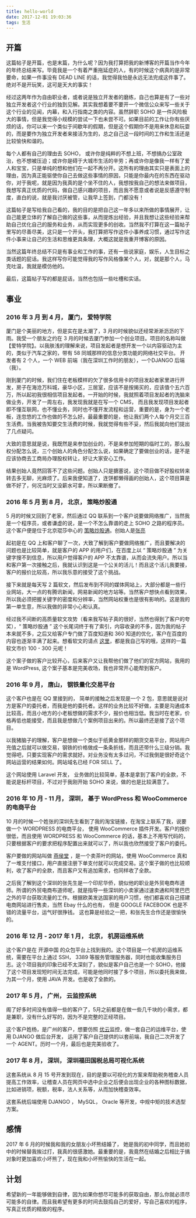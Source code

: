 ```yaml
---
title: hello-world
date: 2017-12-01 19:03:36
tags: 生活
---
```


## 开篇

这篇帖子是开篇，也是末篇，为什么呢？因为我打算把我的新博客的开篇当作今年的年终总结来写。毕竟我是一个有着严重拖延症的人，有的时候这个病真的是非常要命，如果一件事没有 DEAD LINE 的话，我觉得我怕是永远无法完成这件事了。绝对不是开玩笑，这可是天大的事实！

经过这两年作为自由职业者，或者说是独立开发者的磨练，自己也算是有了一些对独立开发者这个行业的独到见解。其实我想着要不要开一个微信公众来写一些关于这个行业的见闻，内幕，和入行指南之类的内容。虽然辞职 SOHO 是一件风险极大的事情，但是我觉得小规模的尝试一下也未尝不可。如果目前的工作让你有些厌烦的话，你可以来一个类似于间歇年的假期，但是这个假期你不是用来休息和玩耍的，而是要作为独立开发者来接活为生的，总之自己这一段时间的工作和生活还是比较愉快和谐的。

每个人都有自己的理由去 SOHO， 或许你是纯粹的不想上班，不想搞办公室政治，也不想被压迫；或许你是碍于大城市生活的辛劳；再或许你是像我一样有了爱人和宝宝，只是单纯的想和他们在一起不再分开。这所有的理由其实只是表面上的理由，因为真正能驱使你自己去做这些事情的原因，只能是你最内在的东西在驱动你，对于我呢，就是因为我真的是个坐不住的人，我想按我自己的想法来做项目，我想写真正优质的代码，做自己感兴趣的项目，而且我不愿意或者说是反感遵守制度，直白的说，就是我讨厌被管，让我早上签到，门都没有！

这篇帖子是写给我自己看的，我的目的是把自己这一年多以来所做的事情展开，让自己能更立体的了解自己做的这些事，从而提炼出经验，并且我想让这些经验来帮助自己优化自己的服务和业务，从而实现更多的创收。当然我不打算在这一篇帖子里写的尽善尽美，这只是一个开头，我打算把写作这件小事养成习惯，通过写作这件小事来让自己的生活和思维更具条理，大概这就是我重开博客的原因。

当然这篇年终总结不只是有事业和工作的事，还有一些说家庭，娱乐，人生目标之类话题的屁话。我这样写你可能觉得我的写作风格像某个人，对，就是那个人，马克吐温，我就是模仿他的。

最后，这篇帖子写的都是屁话，当然也包括一些吐槽和实话。

## 事业

### 2016 年 3 月 到 4 月， 厦门， 爱特学院

厦门是个美丽的地方，但是实在是太潮了，3 月的时候貌似还经常淅淅沥沥的下雨。我受一个朋友之约在 3 月的时候去厦门参加一个创业项目。项目的名称叫做 【爱特学院】。以我肤浅的理解来说，项目发起者是想开发一个以内容驱动为主的，类似于汽车之家的，带有 58 同城那样的信息分类功能的网络社交平台。 开发者有 2 个人，一个 WEB 前端（我在深圳工作时的朋友），一个DJANGO 后端（我）。

刚到厦门的时候，我们住在老板模样的欠了很多信用卡的项目发起者家里进行开发，房子在海沧万科城，豪华小区，三居室，应该不是按揭买的，应该值个五六百万，所以起初我很相信项目发起者。一开始的时候，我就照着项目发起者的洗脑来做业务，开发了一周左右，我发现我就是在写一个 CMS， 而且我发现项目发起者即不懂互联网，也不懂业务，同时也不懂开发流程和运营，重要的是，身为一个老板，连忽悠的工作也做的不怎么好。最最重要的是，他让我们两个人每个月交三百生活费。当我被告知要交生活费的时候，我就觉得有些不妥，然后我就向他们提出了几点疑问。

大致的意思就是说，我既然是来参加创业的，不是来参加短期的临时工的，那么股权分配怎么说，三个创始人的角色分配怎么说，如果确定了要做创业的话，是不是应该协商去工商局办理股权转让，好让大家安心工作。

结果创始人竟然回答不了这些问题。创始人只是搪塞说，这个项目做不好股权转来转去多无聊，光麻烦了。后来我便知道了，连饼都懒得画的创始人，这个项目算是做不好了，何况当时又没薪水可拿，所以果断撤了。

### 2016 年 5 月 到 8 月， 北京， 策略炒股通
 
 5 月的时候又回到了老家，然后通过 QQ 联系到一个客户说要做网络推广，当然我是一个程序员，或者谦虚的说，是一个不怎么靠谱的走上 SOHO 之路的程序员。这个客户便是位于北京琨莎中心的 [策略炒股通](http://www.celuechaogu.com/)。创始人是[张亮](https://baike.baidu.com/item/%E5%BC%A0%E4%BA%AE/3205657?fr=aladdin)

 起初是在 QQ 上和客户聊了一次，大致了解到客户要做网络推广，而且要解决的问题也是比较简单，就是客户的 APP 的用户们，在百度上以 “ 策略炒股通 ” 为关键字搜不到信息，所以用户觉得客户的 APP 不太靠谱，从而会流失用户。所以当和客户第一次接触之后，我就认识到这是一个公关的活儿！而且这个活儿我要接，客户的报价比较高，所以我乐意的接受了这个挑战。

 接下来就是每天写 2 篇软文，然后发布到不同的媒体网站上，大部分都是一些行业网站，大一点的有腾讯新闻，网易新闻的地方站等。当然客户想快点看到效果，所以我必须把握关键字的密度和分辨率，当然网站权重也是很有影响的。这是我的第一单生意，所以我做的非常小心和认真。

 经过我不间断的高质量软文攻势（看来我写帖子真的很好，当然也得到了客户的夸奖），“ 策略炒股通 ” 这个长尾词终于有了索引，内容收录的不多，因为我的帖子本来就不多，之后又给客户专门做了百度知道和 360 知道的优化，客户在百度的内容也逐渐丰满了起来。想看软文的请点 [这里](http://finance.stockstar.com/CP2016050900003177.shtml)，都是我自己写的哦，这样的一篇软文市价 100 - 300 元呢！

这个案子做的客户比较开心，后来客户又让我帮他们做了他们的官方网站，我用的是 WordPress, 这个案子基本是完美收场，我也非常开心能帮到客户。

### 2016 年 9 月， 唐山， 钢铁量化交易平台

这个客户也是在 QQ 里接到的， 简单的接触之后发现是一个 2 包，意思就是说对方是客户的委托者，而我是他的委托者。这样的业务比较不好做，主要是沟通成本比较高，而且小地方的小老板想做的需求不少，报价也相当低。我当时在老家，价格再低也能接受，而且我是想做几个案例项目出来的。所以最终还是接了这个项目。

以我猪脑子的理解，客户是想做一个类似于纸黄金那样的期货交易平台，网站用户充值之后就可以做交易，钢铁的价格做成一条条折线，而且还带什么三级分销。我觉得吧，只要实现客户的需求就好。对业务没有太多过问，不过我倒是很好奇这个网站运营的结果如何。网站域名已经 FOR SELL 了。

这个网站使用 Laravel 开发， 业务做的比较简单，基本是拿到了客户的全款，不能说是标杆项目，不过对于我刚开始 SOHO 来说，做的也是比较满意了。

### 2016 年 10 月 - 11 月， 深圳， 基于 WordPress 和 WooCommerce 的电商平台

10 月的时候一个姓张的深圳先生看到了我的淘宝链接，在淘宝上联系了我，说要做一个 WORDPRESS 的电商平台， 使用 WooCommerce 插件开发。客户的报价很低，而且使用 WORDPRESS 和 WooCommerce 的话，基本上不用写代码的，只要根据客户的要求把程序配置出来就可以了，所以我也欣然接受了客户的委托。

客户要做的网站叫做 [燕侯堂](https://www.yanhou.com.tw/zh/) ，是一个卖茶叶的网站，使用 WooCommerce 真和了一堆支付接口，用户直接注册下单支付就可以完成交易。这个案子做的也比较顺利，收了客户的全款，而且客户又有追加需求，也同样收了全款。

之后我了解到这个深圳的张先生是一个印尼华侨，貌似他的职业是外贸电商布道师。所谓的外贸电商布道师呢，就是指导一些深圳的小卖家通过速卖通和阿里巴巴之外的平台获取流量的工作。根据欧美发达国家的用户习惯，他们都喜欢自己搭建电商网站进行售卖，当然 Ebay 什么的也有， 但是 GOOGLE FACEBOOK 也是不错的流量平台，运气好很挣钱。
这也算是经验之一把，和张先生合作还是很愉快的。


### 2016 年 12 月 - 2017 年 1 月， 北京， 机房运维系统

这个客户是在 开源中国 的众包平台上找到我的。这个项目是一个机房的运维系统，需要在平台上通过 SSH， 3389 等服务管理服务器，同时也能收集服务日志。这个项目我的印象已经不太深刻了，貌似是客户自己也是一个 SOHO，他接了这个项目发现短时间无法完成，可能是他同时接了多个项目，所以委托我来做，为其一个月，使用 JAVA 开发。也是收了全款的。

### 2017 年 5 月， 广州， 云监控系统

阁了好多时间没有值得一些的客户了，5月之前都是在做一些几千块的小需求，都是兼职，没有什么好写的，因为不是完整的正经项目。

这个客户姓杨，是广州的客户，想要仿照 [优云](https://www.uyun.cn/case.shtml)监控，做一套自己的运维平台，使用 DJANGO 做后台开发， 运用了客户自己提供的以套前端，我自己二次开发了一个 AGENT。历时一个月，最后也是完美验收了。

### 2017 年 8 月， 深圳， 深圳福田国税总局可视化系统

这套系统从 8 月 15 号开发到现在，目的是要以可视化的方案来帮助税务稽查人员提高工作效率，让稽查人员在网页中选中企业之后便会出现企业的各种图标数据，比如进销项，税额，税率，法人关系等，从而加快稽查效率。

这套系统后端使用 DJANGO ， MySQL， Oracle 等开发，中规中矩的技术选型方案。

## 感情

2017 年 6 月的时候我和我的女朋友小坏熊结婚了， 她是我的初中同学，而且她初中的时候替我挨过打，我真的很感激她。最重要的是，我竟然在结婚之后相比于搞对象时更加喜欢小坏熊了，现在我和小坏熊愉快的生活在一起。

## 计划

希望新的一年能够做到自律，因为如果你想尽可能多的获取自由，那么你就必须尽可能多的自律。而且我希望有更多的时间去鼓捣自己的爱好，写自己喜欢的程序，写真正优质的精致的程序。

